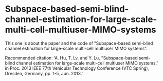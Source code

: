 # Subspace-based-semi-blind-channel-estimation-for-large-scale-multi-cell-multiuser-MIMO-systems
This one is about the paper and the code of "Subspace-based semi-blind channel estimation for large-scale multi-cell multiuser MIMO systems".

Recommended citation: 'A. Hu, T. Lv, and Y. Lu,  "Subspace-based semi-blind channel estimation for large-scale multi-cell multiuser MIMO systems," in Proc. 2013 IEEE 77th Vehicular Technology Conference (VTC Spring), Dresden, Germany, pp. 1-5, Jun. 2013.'
